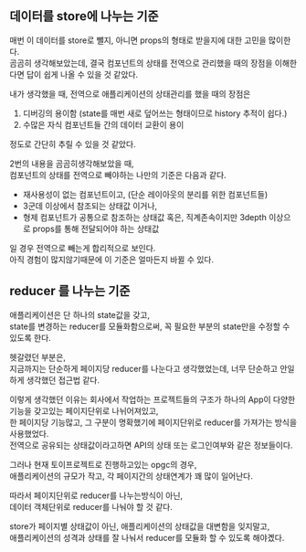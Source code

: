 ## 데이터를 store에 나누는 기준

매번 이 데이터를 store로 뺄지, 아니면 props의 형태로 받을지에 대한 고민을 많이한다.\
곰곰히 생각해보았는데, 결국 컴포넌트의 상태를 전역으로 관리했을 때의 장점을 이해한다면 답이 쉽게 나올 수 있을 것 같았다.

내가 생각했을 때, 전역으로 애플리케이션의 상태관리를 했을 때의 장점은

1. 디버깅의 용이함 (state를 매번 새로 덮어쓰는 형태이므로 history 추적이 쉽다.)
2. 수많은 자식 컴포넌트들 간의 데이터 교환이 용이

정도로 간단히 추릴 수 있을 것 같았다.

2번의 내용을 곰곰히생각해보았을 때,\
컴포넌트의 상태를 전역으로 빼야하는 나만의 기준은 다음과 같다.

- 재사용성이 없는 컴포넌트이고, (단순 레이아웃의 분리를 위한 컴포넌트들)
- 3군데 이상에서 참조되는 상태값 이거나,
- 형제 컴포넌트가 공통으로 참조하는 상태값 혹은, 직계존속이지만 3depth 이상으로 props를 통해 전달되어야 하는 상태값

일 경우 전역으로 빼는게 합리적으로 보인다.\
아직 경험이 많지않기때문에 이 기준은 얼마든지 바뀔 수 있다.

## reducer 를 나누는 기준

애플리케이션은 단 하나의 state값을 갖고,\
state를 변경하는 reducer를 모듈화함으로써, 꼭 필요한 부분의 state만을 수정할 수 있도록 한다.

헷갈렸던 부분은,\
지금까지는 단순하게 페이지당 reducer를 나눈다고 생각했었는데, 너무 단순하고 안일하게 생각했던 접근법 같다.

이렇게 생각했던 이유는 회사에서 작업하는 프로젝트들의 구조가 하나의 App이 다양한 기능을 갖고있는 페이지단위로 나뉘어져있고,\
한 페이지당 기능많고, 그 구분이 명확했기에 페이지단위로 reducer를 가져가는 방식을 사용했었다.\
전역으로 공유되는 상태값이라고하면 API의 상태 또는 로그인여부와 같은 정보들이다.

그러나 현재 토이프로젝트로 진행하고있는 opgc의 경우,\
애플리케이션의 규모가 작고, 각 페이지간의 상태연계가 꽤 많이 일어난다.

따라서 페이지단위로 reducer를 나누는방식이 아닌,\
데이터 객체단위로 reducer를 나눠야 할 것 같다.

store가 페이지별 상태값이 아닌, 애플리케이션의 상태값을 대변함을 잊지말고,\
애플리케이션의 성격과 상태를 잘 나눠서 reducer를 모듈화 할 수 있도록 해야곘다.
